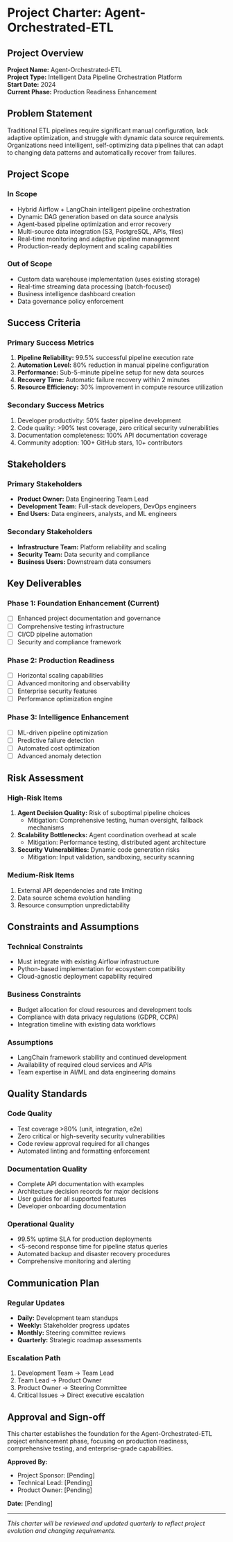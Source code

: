 # Project Charter: Agent-Orchestrated-ETL

## Project Overview

**Project Name:** Agent-Orchestrated-ETL  
**Project Type:** Intelligent Data Pipeline Orchestration Platform  
**Start Date:** 2024  
**Current Phase:** Production Readiness Enhancement  

## Problem Statement

Traditional ETL pipelines require significant manual configuration, lack adaptive optimization, and struggle with dynamic data source requirements. Organizations need intelligent, self-optimizing data pipelines that can adapt to changing data patterns and automatically recover from failures.

## Project Scope

### In Scope
- Hybrid Airflow + LangChain intelligent pipeline orchestration
- Dynamic DAG generation based on data source analysis
- Agent-based pipeline optimization and error recovery
- Multi-source data integration (S3, PostgreSQL, APIs, files)
- Real-time monitoring and adaptive pipeline management
- Production-ready deployment and scaling capabilities

### Out of Scope
- Custom data warehouse implementation (uses existing storage)
- Real-time streaming data processing (batch-focused)
- Business intelligence dashboard creation
- Data governance policy enforcement

## Success Criteria

### Primary Success Metrics
1. **Pipeline Reliability:** 99.5% successful pipeline execution rate
2. **Automation Level:** 80% reduction in manual pipeline configuration
3. **Performance:** Sub-5-minute pipeline setup for new data sources
4. **Recovery Time:** Automatic failure recovery within 2 minutes
5. **Resource Efficiency:** 30% improvement in compute resource utilization

### Secondary Success Metrics
1. Developer productivity: 50% faster pipeline development
2. Code quality: >90% test coverage, zero critical security vulnerabilities
3. Documentation completeness: 100% API documentation coverage
4. Community adoption: 100+ GitHub stars, 10+ contributors

## Stakeholders

### Primary Stakeholders
- **Product Owner:** Data Engineering Team Lead
- **Development Team:** Full-stack developers, DevOps engineers
- **End Users:** Data engineers, analysts, and ML engineers

### Secondary Stakeholders
- **Infrastructure Team:** Platform reliability and scaling
- **Security Team:** Data security and compliance
- **Business Users:** Downstream data consumers

## Key Deliverables

### Phase 1: Foundation Enhancement (Current)
- [ ] Enhanced project documentation and governance
- [ ] Comprehensive testing infrastructure
- [ ] CI/CD pipeline automation
- [ ] Security and compliance framework

### Phase 2: Production Readiness
- [ ] Horizontal scaling capabilities
- [ ] Advanced monitoring and observability
- [ ] Enterprise security features
- [ ] Performance optimization engine

### Phase 3: Intelligence Enhancement
- [ ] ML-driven pipeline optimization
- [ ] Predictive failure detection
- [ ] Automated cost optimization
- [ ] Advanced anomaly detection

## Risk Assessment

### High-Risk Items
1. **Agent Decision Quality:** Risk of suboptimal pipeline choices
   - Mitigation: Comprehensive testing, human oversight, fallback mechanisms
2. **Scalability Bottlenecks:** Agent coordination overhead at scale
   - Mitigation: Performance testing, distributed agent architecture
3. **Security Vulnerabilities:** Dynamic code generation risks
   - Mitigation: Input validation, sandboxing, security scanning

### Medium-Risk Items
1. External API dependencies and rate limiting
2. Data source schema evolution handling
3. Resource consumption unpredictability

## Constraints and Assumptions

### Technical Constraints
- Must integrate with existing Airflow infrastructure
- Python-based implementation for ecosystem compatibility
- Cloud-agnostic deployment capability required

### Business Constraints
- Budget allocation for cloud resources and development tools
- Compliance with data privacy regulations (GDPR, CCPA)
- Integration timeline with existing data workflows

### Assumptions
- LangChain framework stability and continued development
- Availability of required cloud services and APIs
- Team expertise in AI/ML and data engineering domains

## Quality Standards

### Code Quality
- Test coverage >80% (unit, integration, e2e)
- Zero critical or high-severity security vulnerabilities
- Code review approval required for all changes
- Automated linting and formatting enforcement

### Documentation Quality
- Complete API documentation with examples
- Architecture decision records for major decisions
- User guides for all supported features
- Developer onboarding documentation

### Operational Quality
- 99.5% uptime SLA for production deployments
- <5-second response time for pipeline status queries
- Automated backup and disaster recovery procedures
- Comprehensive monitoring and alerting

## Communication Plan

### Regular Updates
- **Daily:** Development team standups
- **Weekly:** Stakeholder progress updates
- **Monthly:** Steering committee reviews
- **Quarterly:** Strategic roadmap assessments

### Escalation Path
1. Development Team → Team Lead
2. Team Lead → Product Owner
3. Product Owner → Steering Committee
4. Critical Issues → Direct executive escalation

## Approval and Sign-off

This charter establishes the foundation for the Agent-Orchestrated-ETL project enhancement phase, focusing on production readiness, comprehensive testing, and enterprise-grade capabilities.

**Approved By:**  
- Project Sponsor: [Pending]
- Technical Lead: [Pending]
- Product Owner: [Pending]

**Date:** [Pending]

---
*This charter will be reviewed and updated quarterly to reflect project evolution and changing requirements.*